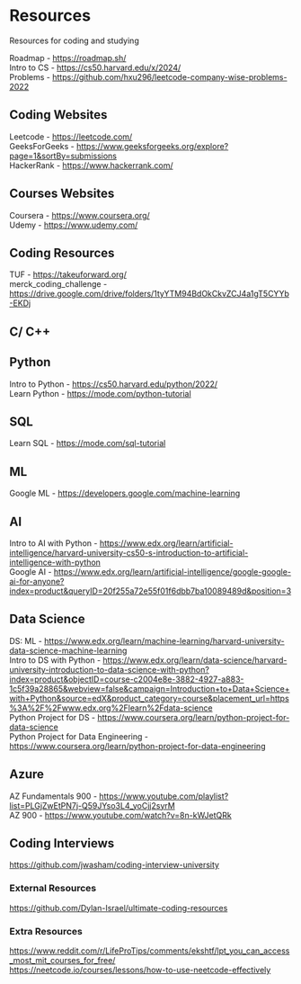 # Resources
Resources for coding and studying

Roadmap - https://roadmap.sh/ <br>
Intro to CS - https://cs50.harvard.edu/x/2024/ <br>
Problems - https://github.com/hxu296/leetcode-company-wise-problems-2022 <br>

## Coding Websites
Leetcode - https://leetcode.com/ <br>
GeeksForGeeks - https://www.geeksforgeeks.org/explore?page=1&sortBy=submissions <br>
HackerRank - https://www.hackerrank.com/ <br>

## Courses Websites 
Coursera - https://www.coursera.org/ <br>
Udemy - https://www.udemy.com/ <br>

## Coding Resources 
TUF - https://takeuforward.org/ <br>
merck_coding_challenge - https://drive.google.com/drive/folders/1tyYTM94BdOkCkvZCJ4a1gT5CYYb-EKDj <br>

## C/ C++

## Python 
Intro to Python - https://cs50.harvard.edu/python/2022/ <br>
Learn Python - https://mode.com/python-tutorial <br>

## SQL 
Learn SQL - https://mode.com/sql-tutorial <br>

## ML 
Google ML - https://developers.google.com/machine-learning <br>

## AI 
Intro to AI with Python - https://www.edx.org/learn/artificial-intelligence/harvard-university-cs50-s-introduction-to-artificial-intelligence-with-python <br>
Google AI - https://www.edx.org/learn/artificial-intelligence/google-google-ai-for-anyone?index=product&queryID=20f255a72e55f01f6dbb7ba10089489d&position=3 <br>

## Data Science 
DS: ML - https://www.edx.org/learn/machine-learning/harvard-university-data-science-machine-learning <br>
Intro to DS with Python - https://www.edx.org/learn/data-science/harvard-university-introduction-to-data-science-with-python?index=product&objectID=course-c2004e8e-3882-4927-a883-1c5f39a28865&webview=false&campaign=Introduction+to+Data+Science+with+Python&source=edX&product_category=course&placement_url=https%3A%2F%2Fwww.edx.org%2Flearn%2Fdata-science <br>
Python Project for DS - https://www.coursera.org/learn/python-project-for-data-science <br>
Python Project for Data Engineering - https://www.coursera.org/learn/python-project-for-data-engineering <br>

## Azure 
AZ Fundamentals 900 - https://www.youtube.com/playlist?list=PLGjZwEtPN7j-Q59JYso3L4_yoCjj2syrM <br>
AZ 900 - https://www.youtube.com/watch?v=8n-kWJetQRk <br>

## Coding Interviews 
https://github.com/jwasham/coding-interview-university <br>

### External Resources 
https://github.com/Dylan-Israel/ultimate-coding-resources <br>

### Extra Resources 
https://www.reddit.com/r/LifeProTips/comments/ekshtf/lpt_you_can_access_most_mit_courses_for_free/ <br>
https://neetcode.io/courses/lessons/how-to-use-neetcode-effectively <br>



